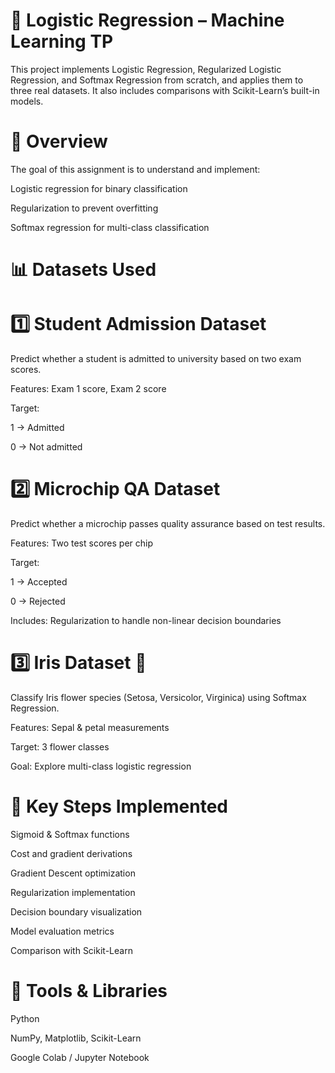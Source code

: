 # 🧠 Logistic Regression – Machine Learning TP

This project implements Logistic Regression, Regularized Logistic Regression, and Softmax Regression from scratch, and applies them to three real datasets.
It also includes comparisons with Scikit-Learn’s built-in models.

# 📘 Overview

The goal of this assignment is to understand and implement:

Logistic regression for binary classification

Regularization to prevent overfitting

Softmax regression for multi-class classification

# 📊 Datasets Used
# 1️⃣ Student Admission Dataset

Predict whether a student is admitted to university based on two exam scores.

Features: Exam 1 score, Exam 2 score

Target:

1 → Admitted

0 → Not admitted

# 2️⃣ Microchip QA Dataset

Predict whether a microchip passes quality assurance based on test results.

Features: Two test scores per chip

Target:

1 → Accepted

0 → Rejected

Includes: Regularization to handle non-linear decision boundaries

# 3️⃣ Iris Dataset 🌸

Classify Iris flower species (Setosa, Versicolor, Virginica) using Softmax Regression.

Features: Sepal & petal measurements

Target: 3 flower classes

Goal: Explore multi-class logistic regression

# 🧠 Key Steps Implemented

Sigmoid & Softmax functions

Cost and gradient derivations

Gradient Descent optimization

Regularization implementation

Decision boundary visualization

Model evaluation metrics

Comparison with Scikit-Learn

# 🧰 Tools & Libraries

Python

NumPy, Matplotlib, Scikit-Learn

Google Colab / Jupyter Notebook
